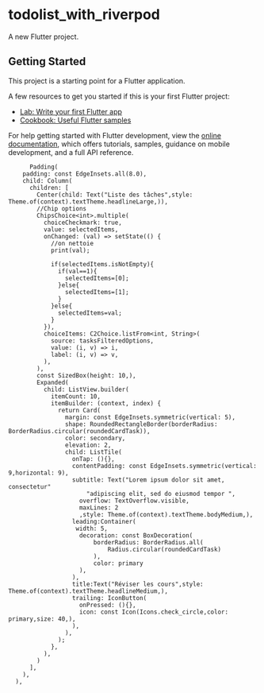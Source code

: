 # todolist_with_riverpod

A new Flutter project.

## Getting Started

This project is a starting point for a Flutter application.

A few resources to get you started if this is your first Flutter project:

- [Lab: Write your first Flutter app](https://docs.flutter.dev/get-started/codelab)
- [Cookbook: Useful Flutter samples](https://docs.flutter.dev/cookbook)

For help getting started with Flutter development, view the
[online documentation](https://docs.flutter.dev/), which offers tutorials,
samples, guidance on mobile development, and a full API reference.

          Padding(
        padding: const EdgeInsets.all(8.0),
        child: Column(
          children: [
            Center(child: Text("Liste des tâches",style: Theme.of(context).textTheme.headlineLarge,)),
            //Chip options
            ChipsChoice<int>.multiple(
              choiceCheckmark: true,
              value: selectedItems,
              onChanged: (val) => setState(() {
                //on nettoie
                print(val);

                if(selectedItems.isNotEmpty){
                  if(val==1){
                    selectedItems=[0];
                  }else{
                    selectedItems=[1];
                  }
                }else{
                  selectedItems=val;
                }
              }),
              choiceItems: C2Choice.listFrom<int, String>(
                source: tasksFilteredOptions,
                value: (i, v) => i,
                label: (i, v) => v,
              ),
            ),
            const SizedBox(height: 10,),
            Expanded(
              child: ListView.builder(
                itemCount: 10,
                itemBuilder: (context, index) {
                  return Card(
                    margin: const EdgeInsets.symmetric(vertical: 5),
                    shape: RoundedRectangleBorder(borderRadius: BorderRadius.circular(roundedCardTask)),
                    color: secondary,
                    elevation: 2,
                    child: ListTile(
                      onTap: (){},
                      contentPadding: const EdgeInsets.symmetric(vertical: 9,horizontal: 9),
                      subtitle: Text("Lorem ipsum dolor sit amet, consectetur"
                          "adipiscing elit, sed do eiusmod tempor ",
                        overflow: TextOverflow.visible,
                        maxLines: 2
                        ,style: Theme.of(context).textTheme.bodyMedium,),
                      leading:Container(
                       width: 5,
                        decoration: const BoxDecoration(
                            borderRadius: BorderRadius.all(
                                Radius.circular(roundedCardTask)
                            ),
                            color: primary
                        ),
                      ),
                      title:Text("Réviser les cours",style: Theme.of(context).textTheme.headlineMedium,),
                      trailing: IconButton(
                        onPressed: (){},
                        icon: const Icon(Icons.check_circle,color: primary,size: 40,),
                      ),
                    ),
                  );
                },
              ),
            )
          ],
        ),
      ),

